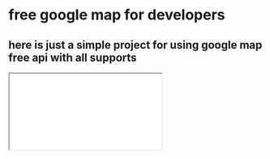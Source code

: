 # free google map for developers

## here is just a simple project for using google map free api with all supports

<iframe src="video_2024-08-31_18-21-19.mp4"/>
